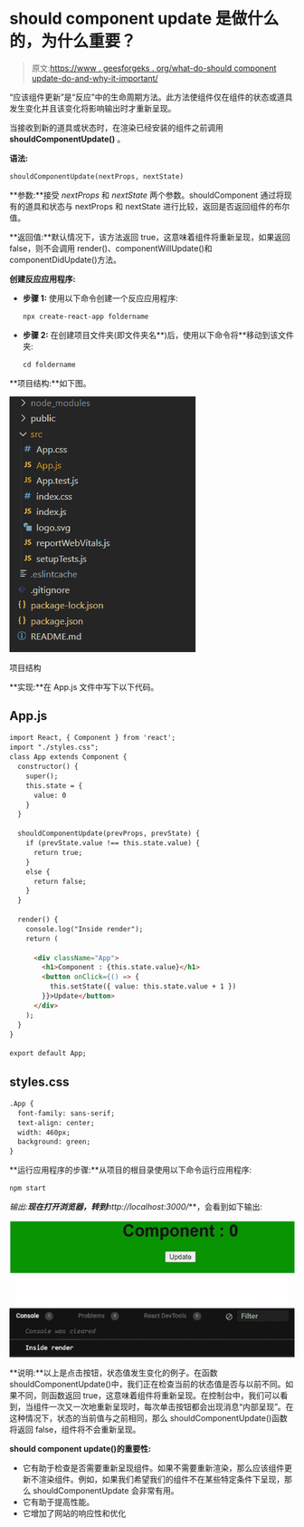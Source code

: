 # should component update 是做什么的，为什么重要？

> 原文:[https://www . geesforgeks . org/what-do-should component update-do-and-why-it-important/](https://www.geeksforgeeks.org/what-does-shouldcomponentupdate-do-and-why-is-it-important/)

“应该组件更新”是“反应”中的生命周期方法。此方法使组件仅在组件的状态或道具发生变化并且该变化将影响输出时才重新呈现。

当接收到新的道具或状态时，在渲染已经安装的组件之前调用 **shouldComponentUpdate()** 。

**语法:**

```html
shouldComponentUpdate(nextProps, nextState)
```

**参数:**接受 *nextProps* 和 *nextState* 两个参数。shouldComponent 通过将现有的道具和状态与 nextProps 和 nextState 进行比较，返回是否返回组件的布尔值。

**返回值:**默认情况下，该方法返回 true，这意味着组件将重新呈现，如果返回 false，则不会调用 render()、componentWillUpdate()和 componentDidUpdate()方法。

**创建反应应用程序:**

*   **步骤 1:** 使用以下命令创建一个反应应用程序:

    ```html
    npx create-react-app foldername
    ```

*   **步骤 2:** 在创建项目文件夹(即文件夹名**)后，使用以下命令将**移动到该文件夹:

    ```html
    cd foldername
    ```

**项目结构:**如下图。

![](img/f04ae0d8b722a9fff0bd9bd138b29c23.png)

项目结构

**实现:**在 App.js 文件中写下以下代码。

## App.js

```html
import React, { Component } from 'react';
import "./styles.css";
class App extends Component {
  constructor() {
    super();
    this.state = {
      value: 0
    }
  }

  shouldComponentUpdate(prevProps, prevState) {
    if (prevState.value !== this.state.value) {
      return true;
    }
    else {
      return false;
    }
  }

  render() {
    console.log("Inside render");
    return (

      <div className="App">
        <h1>Component : {this.state.value}</h1>
        <button onClick={() => {
          this.setState({ value: this.state.value + 1 })
        }}>Update</button>
      </div>
    );
  }
}

export default App;
```

## styles.css

```html
.App {
  font-family: sans-serif;
  text-align: center;
  width: 460px;
  background: green;
}
```

**运行应用程序的步骤:**从项目的根目录使用以下命令运行应用程序:

```html
npm start
```

**输出:**现在打开浏览器，转到***http://localhost:3000/***，会看到如下输出:

![](img/c0bb0b5963ebb46f04813e64483f3f35.png)

**说明:**以上是点击按钮，状态值发生变化的例子。在函数 shouldComponentUpdate()中，我们正在检查当前的状态值是否与以前不同。如果不同，则函数返回 true，这意味着组件将重新呈现。在控制台中，我们可以看到，当组件一次又一次地重新呈现时，每次单击按钮都会出现消息“内部呈现”。在这种情况下，状态的当前值与之前相同，那么 shouldComponentUpdate()函数将返回 false，组件将不会重新呈现。

**should component update()的重要性:**

*   它有助于检查是否需要重新呈现组件。如果不需要重新渲染，那么应该组件更新不渲染组件。例如，如果我们希望我们的组件不在某些特定条件下呈现，那么 shouldComponentUpdate 会非常有用。
*   它有助于提高性能。
*   它增加了网站的响应性和优化